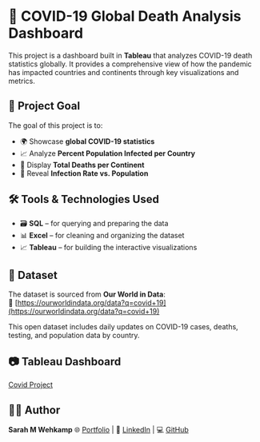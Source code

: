 # 🦠 COVID-19 Global Death Analysis Dashboard

This project is a dashboard built in **Tableau** that analyzes COVID-19 death statistics globally. It provides a comprehensive view of how the pandemic has impacted countries and continents through key visualizations and metrics.

## 📌 Project Goal

The goal of this project is to:

- 🌍 Showcase **global COVID-19 statistics**
- 📈 Analyze **Percent Population Infected per Country**
- 🧮 Display **Total Deaths per Continent**
- 👥 Reveal **Infection Rate vs. Population**

## 🛠 Tools & Technologies Used

- 🗃️ **SQL** – for querying and preparing the data  
- 📊 **Excel** – for cleaning and organizing the dataset  
- 📈 **Tableau** – for building the interactive visualizations

## 📁 Dataset

The dataset is sourced from **Our World in Data**:  
🔗 [https://ourworldindata.org/data?q=covid+19](https://ourworldindata.org/data?q=covid+19)

This open dataset includes daily updates on COVID-19 cases, deaths, testing, and population data by country.

## 📷 Tableau Dashboard

[Covid Project](https://public.tableau.com/views/CovidDeathsProject_17488914957740/Dashboard?:language=en-GB&:sid=&:redirect=auth&:display_count=n&:origin=viz_share_link)

## 👩‍💻 Author

**Sarah M Wehkamp**
🌐 [Portfolio](https://lnw26.myportfolio.com) | 💼 [LinkedIn](https://www.linkedin.com/in/sarah-wehkamp) | 💻 [GitHub](https://github.com/sarahwehkamp)
